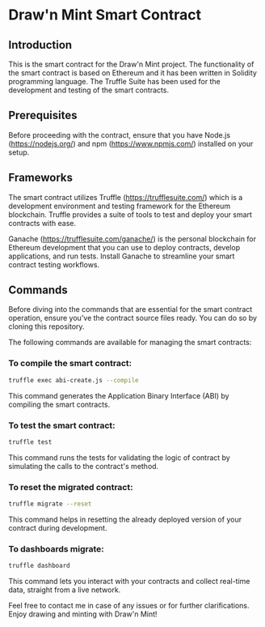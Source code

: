 # Draw'n Mint Smart Contract

## Introduction

This is the smart contract for the Draw'n Mint project. The functionality of the smart contract is based on Ethereum and it has been written in Solidity programming language. The Truffle Suite has been used for the development and testing of the smart contracts.

## Prerequisites

Before proceeding with the contract, ensure that you have Node.js (https://nodejs.org/) and npm (https://www.npmjs.com/) installed on your setup.

## Frameworks

The smart contract utilizes Truffle (https://trufflesuite.com/) which is a development environment and testing framework for the Ethereum blockchain. Truffle provides a suite of tools to test and deploy your smart contracts with ease.

Ganache (https://trufflesuite.com/ganache/) is the personal blockchain for Ethereum development that you can use to deploy contracts, develop applications, and run tests. Install Ganache to streamline your smart contract testing workflows.

## Commands

Before diving into the commands that are essential for the smart contract operation, ensure you've the contract source files ready. You can do so by cloning this repository.

The following commands are available for managing the smart contracts:

### To compile the smart contract:
```bash
truffle exec abi-create.js --compile
```

This command generates the Application Binary Interface (ABI) by compiling the smart contracts.

### To test the smart contract:
```bash
truffle test
```
This command runs the tests for validating the logic of contract by simulating the calls to the contract's method.

### To reset the migrated contract:
```bash
truffle migrate --reset
```

This command helps in resetting the already deployed version of your contract during development.

### To dashboards migrate:
```bash
truffle dashboard
```

This command lets you interact with your contracts and collect real-time data, straight from a live network.

Feel free to contact me in case of any issues or for further clarifications. Enjoy drawing and minting with Draw'n Mint!